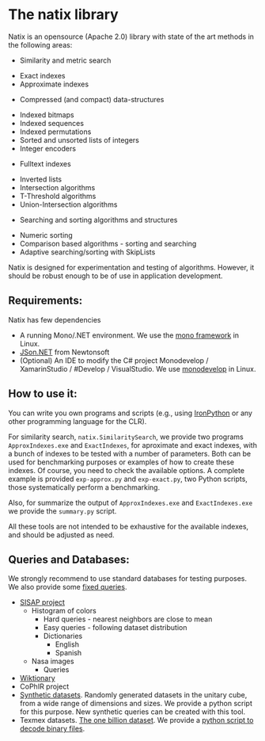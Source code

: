 The natix library
================


Natix is an opensource (Apache 2.0) library with state of the art
methods in the following areas:


* Similarity and metric search
 - Exact indexes
 - Approximate indexes
* Compressed (and compact) data-structures
 - Indexed bitmaps
 - Indexed sequences
 - Indexed permutations
 - Sorted and unsorted lists of integers
 - Integer encoders
* Fulltext indexes
 - Inverted lists
 - Intersection algorithms
 - T-Threshold algorithms
 - Union-Intersection algorithms
* Searching and sorting algorithms and structures
 - Numeric sorting
 - Comparison based algorithms - sorting and searching
 - Adaptive searching/sorting with SkipLists


Natix is designed for experimentation and testing of
algorithms. However, it should be robust enough to be of use in application
development.


Requirements:
-------------

Natix has few dependencies

* A running Mono/.NET environment. We use the [mono framework](http://www.mono-project.com) in Linux.
* [JSon.NET](http://www.newtonsoft.com) from Newtonsoft
* (Optional) An IDE to modify the C# project Monodevelop / XamarinStudio / #Develop / VisualStudio. We use [monodevelop](http://www.monodevelop.com) in Linux.


How to use it:
--------------

You can write you own programs and scripts
(e.g., using [IronPython](http://www.ironpython.net) or any other
programming language for the CLR).

For similarity search, `natix.SimilaritySearch`, we provide two
programs `ApproxIndexes.exe` and `ExactIndexes`, for aproximate and
exact indexes, with a bunch of indexes to be tested with a number of
parameters.
Both can be used for benchmarking purposes or examples of how to create these
indexes. Of course, you need to check the available options.
A complete example is provided
`exp-approx.py` and `exp-exact.py`, two Python scripts,
those systematically perform a benchmarking.

Also, for summarize the output of `ApproxIndexes.exe` and `ExactIndexes.exe`
we provide the `summary.py` script.

All these tools are not intended to be exhaustive for the available
indexes, and should be adjusted as need.


Queries and Databases:
---------------------
We strongly recommend to use standard databases for testing
purposes. We also provide some [fixed queries](https://github.com/sadit/natix/tree/master/queries).

- [SISAP project](http://www.sisap.org)
  + Histogram of colors
     * Hard queries - nearest neighbors are close to mean
     * Easy queries - following dataset distribution
     * Dictionaries
       - English
       - Spanish
  + Nasa images
     * Queries
- [Wiktionary](http://dumps.wikimedia.org/enwiktionary/)
- CoPhIR project
- [Synthetic datasets](https://github.com/sadit/natix/blob/master/utils/create-random-vectors.py).
  Randomly generated datasets in the unitary cube, from a wide range
  of dimensions and sizes. We provide a python script for this
  purpose. New synthetic queries can be created with this tool.
- Texmex datasets. [The one billion dataset](http://corpus-texmex.irisa.fr/). We provide a
  [python script to decode binary files](https://github.com/sadit/natix/blob/master/utils/dump-matlab-binary.py).